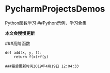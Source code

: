 # PycharmProjectsDemos
Python函数学习
##Python示例，学习合集

**本文会慢慢更新**

###高阶函数
```print("一个最简单的高阶函数：")
def add(x, y, f):
    return f(x)+f(y)

###最后更新时间2019年4月19日 12:04:33
